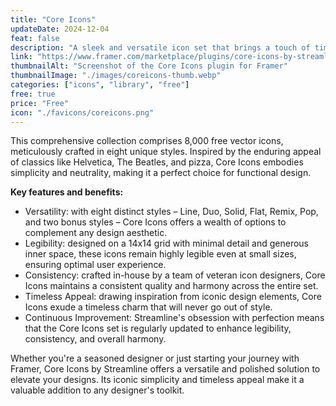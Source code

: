 ```yaml
---
title: "Core Icons"
updateDate: 2024-12-04
feat: false
description: "A sleek and versatile icon set that brings a touch of timeless elegance to your Framer designs."
link: "https://www.framer.com/marketplace/plugins/core-icons-by-streamline--28wg8l0woy2ey6o78zntfudjj/?via=julesvcode"
thumbnailAlt: "Screenshot of the Core Icons plugin for Framer"
thumbnailImage: "./images/coreicons-thumb.webp"
categories: ["icons", "library", "free"]
free: true
price: "Free"
icon: "./favicons/coreicons.png"
---
```


This comprehensive collection comprises 8,000 free vector icons, meticulously crafted in eight unique styles. Inspired by the enduring appeal of classics like Helvetica, The Beatles, and pizza, Core Icons embodies simplicity and neutrality, making it a perfect choice for functional design.

<b>Key features and benefits:</b>

- Versatility: with eight distinct styles – Line, Duo, Solid, Flat, Remix, Pop, and two bonus styles – Core Icons offers a wealth of options to complement any design aesthetic.
- Legibility: designed on a 14x14 grid with minimal detail and generous inner space, these icons remain highly legible even at small sizes, ensuring optimal user experience.
- Consistency: crafted in-house by a team of veteran icon designers, Core Icons maintains a consistent quality and harmony across the entire set.
- Timeless Appeal: drawing inspiration from iconic design elements, Core Icons exude a timeless charm that will never go out of style.
- Continuous Improvement: Streamline's obsession with perfection means that the Core Icons set is regularly updated to enhance legibility, consistency, and overall harmony.

Whether you're a seasoned designer or just starting your journey with Framer, Core Icons by Streamline offers a versatile and polished solution to elevate your designs. Its iconic simplicity and timeless appeal make it a valuable addition to any designer's toolkit.